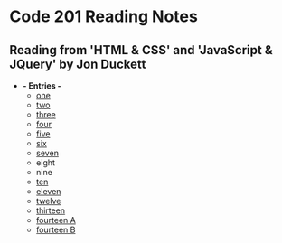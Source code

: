 # Code 201 Reading Notes

## Reading from 'HTML & CSS' and 'JavaScript & JQuery' by Jon Duckett

- **- Entries -**
  - [one](class-01.md)
  - [two](class-02.md)
  - [three](class-03.md)
  - [four](class-04.md)
  - [five](class-05.md)
  - [six](class-06.md)
  - [seven](class-07.md)
  - eight
  - nine
  - [ten](class-10.md)
  - [eleven](class-11.md)
  - [twelve](class-12.md)
  - [thirteen](class-13.md)
  - [fourteen A](class-14a.md)
  - [fourteen B](class-14b.md)
  